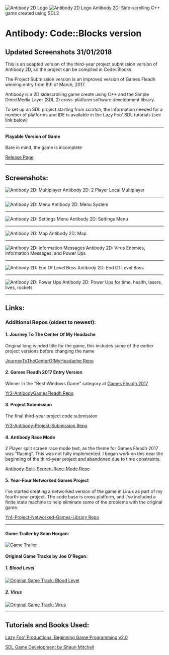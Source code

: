 ![Antibody 2D Logo](https://raw.githubusercontent.com/joeaoregan/Yr3-Antibody-Project-Submission/master/Screenshots/Antibody1Logo.jpg "Antibody: Game Logo")
![Antibody 2D Logo](https://raw.githubusercontent.com/joeaoregan/Yr3-Antibody-Project-Submission/master/Screenshots/Antibody2Credits.jpg "Antibody: Game Logo")
Antibody 2D: Side-scrolling C++ game created using SDL2

# Antibody: Code::Blocks version

## Updated Screenshots 31/01/2018

This is an adapted version of the third-year project submission version of Antibody 2D, so the project can be compiled in Code::Blocks

The Project Submission version is an improved version of Games Fleadh winning entry from 8th of March, 2017. 

Antibody is a 2D sidescrolling game create using C++ and the Simple DirectMedia Layer (SDL 2) cross-platform software development library.

To set up an SDL project starting from scratch, the information needed for a number of platforms and IDE is available in the Lazy Foo' SDL tutorials (see link below)

---

#### Playable Version of Game
Bare in mind, the game is incomplete

[Release Page](https://github.com/joeaoregan/Yr3-Antibody-Project-Submission/releases)

---

## Screenshots:

![Antibody 2D: Multiplayer](https://raw.githubusercontent.com/joeaoregan/Yr3-Antibody-Project-Submission/master/Screenshots/Antibody3Multiplayer.jpg "Antibody 2D: Multiplayer")
Antibody 2D: 2 Player Local Multiplayer

---

![Antibody 2D: Menu](https://raw.githubusercontent.com/joeaoregan/Yr3-Antibody-Project-Submission/master/Screenshots/Antibody4Menu.jpg "Antibody 2D: Menu")
Antibody 2D: Menu System

---

![Antibody 2D: Settings Menu](https://raw.githubusercontent.com/joeaoregan/Yr3-Antibody-Project-Submission/master/Screenshots/Antibody5Settings.jpg "Antibody 2D: Settings Menu")
Antibody 2D: Settings Menu

---

![Antibody 2D: Map](https://raw.githubusercontent.com/joeaoregan/Yr3-Antibody-Project-Submission/master/Screenshots/Antibody6Map.jpg "Antibody: Map")
Antibody 2D: Map

---

![Antibody 2D: Information Messages](https://raw.githubusercontent.com/joeaoregan/Yr3-Antibody-Project-Submission/master/Screenshots/Antibody7InfoMessages.jpg "Antibody 2D: Information Messages")
Antibody 2D: Virus Enemies, Information Messages, and Power Ups

---

![Antibody 2D: End Of Level Boss](https://raw.githubusercontent.com/joeaoregan/Yr3-Antibody-Project-Submission/master/Screenshots/Antibody8Boss.jpg "Antibody 2D: End Of Level Boss")
Antibody 2D: End Of Level Boss

---

![Antibody 2D: Power Ups](https://raw.githubusercontent.com/joeaoregan/Yr3-Antibody-Project-Submission/master/Screenshots/Antibody9PowerUps.jpg "Antibody 2D: Power Ups")
Antibody 2D: Power Ups for time, health, lasers, lives, rockets

---

## Links: 

### Additional Repos (oldest to newest):

#### 1. Journey To The Center Of My Headache
Original long winded title for the game, this includes some of the earlier project versions before changing the name

[JourneyToTheCenterOfMyHeadache Repo](https://github.com/joeaoregan/JourneyToTheCenterOfMyHeadache)

#### 2. Games Fleadh 2017 Entry Version
Winner in the "Best Windows Game" category at [Games Fleadh 2017](http://gamesfleadh.ie/results/)

[Yr3-AntibodyGamesFleadh Repo](https://github.com/joeaoregan/Yr3-AntibodyGamesFleadh)

#### 3. Project Submission
The final third-year project code submission

[Yr3-Antibody-Project-Submission Repo](https://github.com/joeaoregan/Yr3-Antibody-Project-Submission)

#### 4. Antibody Race Mode
2 Player split screen race mode test, as the theme for Games Fleadh 2017 was "Racing". This was not fully implemented. I began work on this near the beginning of the third-year project and abandoned due to time constraints.

[Antibody-Split-Screen-Race-Mode Repo](https://github.com/joeaoregan/Antibody-Split-Screen-Race-Mode)

#### 5. Year-Four Networked Games Project
I've started creating a networked version of the game in Linux as part of my fourth-year project. The code base is cross platform, and I've included a finite state machine to help eliminate some of the problems with the original game.

[Yr4-Project-Networked-Games-Library Repo](https://github.com/joeaoregan/Yr4-Project-Networked-Games-Library)

---

#### Game Trailer by Seán Horgan:
[![Game Trailer](https://i.ytimg.com/vi/HQiAlmhXLqA/1.jpg)](https://youtu.be/HQiAlmhXLqA)

#### Original Game Tracks by Joe O'Regan:
##### 1. Blood Level
[![Original Game Track: Blood Level](https://i.ytimg.com/vi/ibIjSwFLAGo/hqdefault.jpg?custom=true&w=196&h=110&stc=true&jpg444=true&jpgq=90&sp=68&sigh=nYI-pdR6HJ37sam_RIRuTq1szWY)](https://youtu.be/ibIjSwFLAGo)

##### 2. Virus
[![Original Game Track: Virus](https://i.ytimg.com/vi/ibIjSwFLAGo/hqdefault.jpg?custom=true&w=196&h=110&stc=true&jpg444=true&jpgq=90&sp=68&sigh=nYI-pdR6HJ37sam_RIRuTq1szWY)](https://youtu.be/sHVVEVyt4xQ)

---

## Tutorials and Books Used:

[Lazy Foo' Productions: Beginning Game Programming v2.0](http://lazyfoo.net/tutorials/SDL/)

[SDL Game Development by Shaun Mitchell](https://www.packtpub.com/game-development/sdl-game-development)